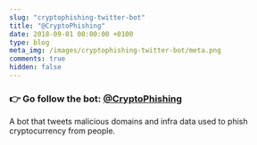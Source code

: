 ```yaml
---
slug: "cryptophishing-twitter-bot"
title: "@CryptoPhishing"
date: 2018-09-01 00:00:00 +0100
type: blog
meta_img: /images/cryptophishing-twitter-bot/meta.png 
comments: true
hidden: false
---
```


### 👉 Go follow the bot: [@CryptoPhishing](https://twitter.com/CryptoPhishing)

A bot that tweets malicious domains and infra data used to phish cryptocurrency from people.